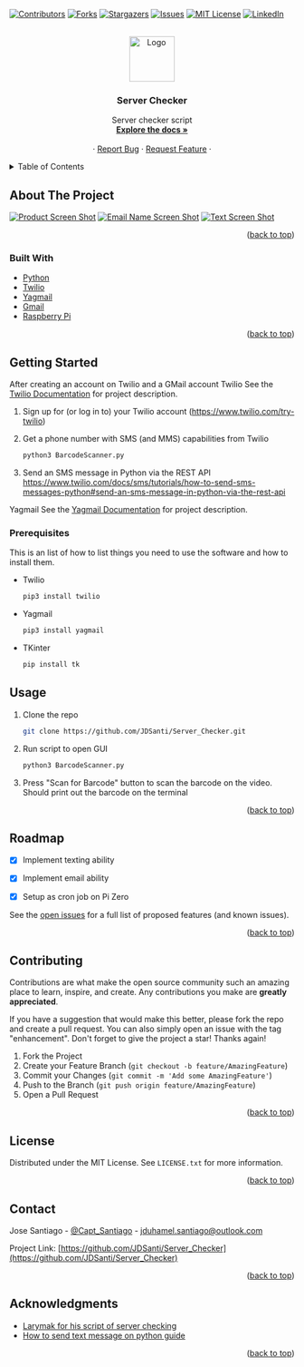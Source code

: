 <div id="top"></div>
<!--
*** Jose Santiago
*** 2022 Server Checker
-->

[![Contributors][contributors-shield]][contributors-url]
[![Forks][forks-shield]][forks-url]
[![Stargazers][stars-shield]][stars-url]
[![Issues][issues-shield]][issues-url]
[![MIT License][license-shield]][license-url]
[![LinkedIn][linkedin-shield]][linkedin-url]



<!-- PROJECT LOGO -->
<br />
<div align="center">
  <a href="https://github.com/JDSanti/Server_Checker">
    <img src="images/Logo.png" alt="Logo" width="80" height="80">
  </a>

<h3 align="center">Server Checker</h3>

  <p align="center">
    Server checker script 
    <br />
    <a href="https://github.com/JDSanti/Server_Checker"><strong>Explore the docs »</strong></a>
    <br />
    <br />
    ·
    <a href="https://github.com/JDSanti/Server_Checker/issues">Report Bug</a>
    ·
    <a href="https://github.com/JDSanti/Server_Checker/issues">Request Feature</a>
    ·
  </p>
</div>



<!-- TABLE OF CONTENTS -->
<details>
  <summary>Table of Contents</summary>
  <ol>
    <li>
      <a href="#about-the-project">About The Project</a>
      <ul>
        <li><a href="#built-with">Built With</a></li>
      </ul>
    </li>
    <li>
      <a href="#getting-started">Getting Started</a>
      <ul>
        <li><a href="#prerequisites">Prerequisites</a></li>
        <li><a href="#installation">Installation</a></li>
      </ul>
    </li>
    <li><a href="#usage">Usage</a></li>
    <li><a href="#roadmap">Roadmap</a></li>
    <li><a href="#contributing">Contributing</a></li>
    <li><a href="#license">License</a></li>
    <li><a href="#contact">Contact</a></li>
    <li><a href="#acknowledgments">Acknowledgments</a></li>
  </ol>
</details>



<!-- ABOUT THE PROJECT -->
## About The Project

[![Product  Screen Shot][product-screenshot]](https://www.amazon.com/iUniker-Expansion-Breakout-Raspberry-Inserted/dp/B07NKNBZYG?ref_=ast_sto_dp)
[![Email Name Screen Shot][email-screenshot]](https://github.com/JDSanti/Server_Checker)
[![Text  Screen Shot][text-screenshot]](https://github.com/JDSanti/Server_Checker)


<p align="right">(<a href="#top">back to top</a>)</p>


### Built With

* [Python](https://www.python.org/downloads/)
* [Twilio](https://www.twilio.com/)
* [Yagmail](https://yagmail.readthedocs.io/en/latest/setup.html)
* [Gmail](https://mail.google.com/)
* [Raspberry Pi](https://www.raspberrypi.com/products/raspberry-pi-zero/)

<p align="right">(<a href="#top">back to top</a>)</p>



<!-- GETTING STARTED -->
## Getting Started

After creating an account on Twilio and a GMail account 
Twilio
See the [Twilio Documentation](https://www.twilio.com/docs/libraries/python#install-the-library) for project description.
1. Sign up for (or log in to) your Twilio account (<https://www.twilio.com/try-twilio>)

2. Get a phone number with SMS (and MMS) capabilities from Twilio
   ```sh
   python3 BarcodeScanner.py
   ```
4. Send an SMS message in Python via the REST API
https://www.twilio.com/docs/sms/tutorials/how-to-send-sms-messages-python#send-an-sms-message-in-python-via-the-rest-api

Yagmail
See the [Yagmail Documentation](https://pypi.org/project/yagmail/) for project description.

### Prerequisites

This is an list of how to list things you need to use the software and how to install them.
* Twilio
  ```sh
  pip3 install twilio 
  ```
* Yagmail
  ```sh
  pip3 install yagmail 
  ```
* TKinter
  ```sh
  pip install tk 
  ```

<!-- USAGE EXAMPLES -->
## Usage
1. Clone the repo
   ```sh
   git clone https://github.com/JDSanti/Server_Checker.git
   ```
2. Run script to open GUI
   ```sh
   python3 BarcodeScanner.py
   ```
4. Press "Scan for Barcode" button to scan the barcode on the video. Should print out the barcode on the terminal

<p align="right">(<a href="#top">back to top</a>)</p>



<!-- ROADMAP -->
## Roadmap

- [x] Implement texting ability
- [x] Implement email ability
- [x] Setup as cron job on Pi Zero


See the [open issues](https://github.com/JDSanti/Server_Checker/issues) for a full list of proposed features (and known issues).

<p align="right">(<a href="#top">back to top</a>)</p>



<!-- CONTRIBUTING -->
## Contributing

Contributions are what make the open source community such an amazing place to learn, inspire, and create. Any contributions you make are **greatly appreciated**.

If you have a suggestion that would make this better, please fork the repo and create a pull request. You can also simply open an issue with the tag "enhancement".
Don't forget to give the project a star! Thanks again!

1. Fork the Project
2. Create your Feature Branch (`git checkout -b feature/AmazingFeature`)
3. Commit your Changes (`git commit -m 'Add some AmazingFeature'`)
4. Push to the Branch (`git push origin feature/AmazingFeature`)
5. Open a Pull Request

<p align="right">(<a href="#top">back to top</a>)</p>



<!-- LICENSE -->
## License

Distributed under the MIT License. See `LICENSE.txt` for more information.

<p align="right">(<a href="#top">back to top</a>)</p>



<!-- CONTACT -->
## Contact

Jose Santiago - [@Capt_Santiago](https://twitter.com/Capt_Santiago) - jduhamel.santiago@outlook.com

Project Link: [https://github.com/JDSanti/Server_Checker](https://github.com/JDSanti/Server_Checker)

<p align="right">(<a href="#top">back to top</a>)</p>

<!-- ACKNOWLEDGMENTS -->
## Acknowledgments

* [Larymak for his script of server checking](https://github.com/larymak/Python-project-Scripts/tree/main/ServerChecker)
* [How to send text message on python guide](https://www.twilio.com/blog/2016/04/how-to-send-a-text-message-with-python.html)

<p align="right">(<a href="#top">back to top</a>)</p>

<!-- MARKDOWN LINKS & IMAGES -->
<!-- https://www.markdownguide.org/basic-syntax/#reference-style-links -->
[contributors-shield]: https://img.shields.io/github/contributors/JDSanti/Server_Checker.svg?style=for-the-badge
[contributors-url]: https://github.com/JDSanti/Server_Checker/graphs/contributors
[forks-shield]: https://img.shields.io/github/forks/JDSanti/Server_Checker.svg?style=for-the-badge
[forks-url]: https://github.com/JDSanti/Server_Checker/network/members
[stars-shield]: https://img.shields.io/github/stars/JDSanti/Server_Checker.svg?style=for-the-badge
[stars-url]: https://github.com/JDSanti/Server_Checker/stargazers
[issues-shield]: https://img.shields.io/github/issues/JDSanti/Server_Checker.svg?style=for-the-badge
[issues-url]: https://github.com/JDSanti/Server_Checker/issues
[license-shield]: https://img.shields.io/github/license/JDSanti/Server_Checker.svg?style=for-the-badge
[license-url]: https://github.com/JDSanti/Server_Checker/blob/master/LICENSE.txt
[linkedin-shield]: https://img.shields.io/badge/-LinkedIn-black.svg?style=for-the-badge&logo=linkedin&colorB=555
[linkedin-url]: https://www.linkedin.com/in/jduhamelsantiago/
[product-screenshot]: images/pizero.jpg
[text-screenshot]: images/Text.png
[email-screenshot]: images/Email2.png

